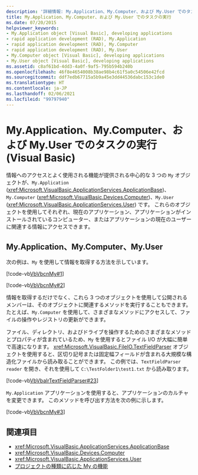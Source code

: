 ```yaml
---
description: '詳細情報: My.Application、My.Computer、および My.User でのタスクの実行 (Visual Basic)'
title: My.Application、My.Computer、および My.User でのタスクの実行
ms.date: 07/20/2015
helpviewer_keywords:
- My.Application object [Visual Basic], developing applications
- rapid application development (RAD), My.Application
- rapid application development (RAD), My.Computer
- rapid application development (RAD), My.User
- My.Computer object [Visual Basic], developing applications
- My.User object [Visual Basic], developing applications
ms.assetid: c8af61bd-4dd3-4a0f-9af5-795b594b240b
ms.openlocfilehash: 46f8e4654008b38ae98b4c61f5a0c54506e42fcd
ms.sourcegitcommit: ddf7edb67715a5b9a45e3dd44536dabc153c1de0
ms.translationtype: HT
ms.contentlocale: ja-JP
ms.lasthandoff: 02/06/2021
ms.locfileid: "99797940"
---
```

# <a name="performing-tasks-with-myapplication-mycomputer-and-myuser-visual-basic"></a>My.Application、My.Computer、および My.User でのタスクの実行 (Visual Basic)

情報へのアクセスとよく使用される機能が提供される中心的な 3 つの `My` オブジェクトが、`My.Application` (<xref:Microsoft.VisualBasic.ApplicationServices.ApplicationBase>)、`My.Computer` (<xref:Microsoft.VisualBasic.Devices.Computer>)、`My.User` (<xref:Microsoft.VisualBasic.ApplicationServices.User>) です。 これらのオブジェクトを使用してそれぞれ、現在のアプリケーション、アプリケーションがインストールされているコンピューター、またはアプリケーションの現在のユーザーに関連する情報にアクセスできます。  
  
## <a name="myapplication-mycomputer-and-myuser"></a>My.Application、My.Computer、My.User  

 次の例は、`My` を使用して情報を取得する方法を示しています。  
  
 [!code-vb[VbVbcnMy#1](~/samples/snippets/visualbasic/VS_Snippets_VBCSharp/VbVbcnMy/VB/Class1.vb#1)]  
  
 [!code-vb[VbVbcnMy#2](~/samples/snippets/visualbasic/VS_Snippets_VBCSharp/VbVbcnMy/VB/Class1.vb#2)]  
  
 情報を取得するだけでなく、これら 3 つのオブジェクトを使用して公開されるメンバーは、そのオブジェクトに関連するメソッドを実行することもできます。 たとえば、`My.Computer` を使用して、さまざまなメソッドにアクセスして、ファイルの操作やレジストリの更新ができます。  
  
 ファイル、ディレクトリ、およびドライブを操作するためのさまざまなメソッドとプロパティが含まれているため、`My` を使用するとファイル I/O が大幅に簡単で高速になります。 <xref:Microsoft.VisualBasic.FileIO.TextFieldParser> オブジェクトを使用すると、区切り記号または固定幅フィールドが含まれる大規模な構造化ファイルから読み取ることができます。 この例では、`TextFieldParser` `reader` を開き、それを使用して `C:\TestFolder1\test1.txt` から読み取ります。  
  
 [!code-vb[VbVbalrTextFieldParser#23](~/samples/snippets/visualbasic/VS_Snippets_VBCSharp/VbVbalrTextFieldParser/VB/Class1.vb#23)]  
  
 `My.Application` アプリケーションを使用すると、アプリケーションのカルチャを変更できます。 このメソッドを呼び出す方法を次の例に示します。  
  
 [!code-vb[VbVbcnMy#3](~/samples/snippets/visualbasic/VS_Snippets_VBCSharp/VbVbcnMy/VB/Class1.vb#3)]  
  
## <a name="see-also"></a>関連項目

- <xref:Microsoft.VisualBasic.ApplicationServices.ApplicationBase>
- <xref:Microsoft.VisualBasic.Devices.Computer>
- <xref:Microsoft.VisualBasic.ApplicationServices.User>
- [プロジェクトの種類に応じた My の機能](how-my-depends-on-project-type.md)
